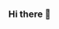 ### Hi there 👋

<!--
**qg2203/qg2203** is a ✨ _special_ ✨ repository because its `README.md` (this file) appears on your GitHub profile.

Here are some ideas to get you started:

- 🔭 I’m currently working on my studies Energy policy & Data analytics. 
- 🌱 I’m currently learning how to use data-driven mindset to create sustainble impact. 
- 📫 How to reach me: qg2203@columbia.edu
- 😄 Pronouns: she/her
